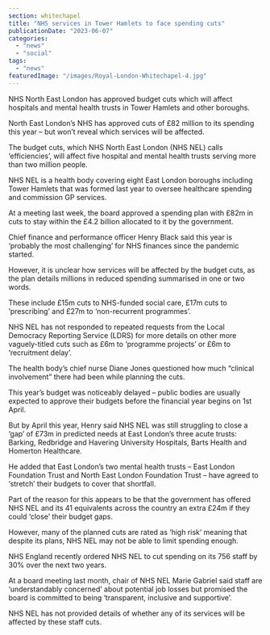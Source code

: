 ```yaml
---
section: whitechapel
title: "NHS services in Tower Hamlets to face spending cuts"
publicationDate: "2023-06-07"
categories: 
  - "news"
  - "social"
tags: 
  - "news"
featuredImage: "/images/Royal-London-Whitechapel-4.jpg"
---
```


NHS North East London has approved budget cuts which will affect hospitals and mental health trusts in Tower Hamlets and other boroughs.

North East London’s NHS has approved cuts of £82 million to its spending this year – but won’t reveal which services will be affected.

The budget cuts, which NHS North East London (NHS NEL) calls ‘efficiencies’, will affect five hospital and mental health trusts serving more than two million people.

NHS NEL is a health body covering eight East London boroughs including Tower Hamlets that was formed last year to oversee healthcare spending and commission GP services. 

At a meeting last week, the board approved a spending plan with £82m in cuts to stay within the £4.2 billion allocated to it by the government.

Chief finance and performance officer Henry Black said this year is ‘probably the most challenging’ for NHS finances since the pandemic started.

However, it is unclear how services will be affected by the budget cuts, as the plan details millions in reduced spending summarised in one or two words.

These include £15m cuts to NHS-funded social care, £17m cuts to ‘prescribing’ and £27m to ‘non-recurrent programmes’.

NHS NEL has not responded to repeated requests from the Local Democracy Reporting Service (LDRS) for more details on other more vaguely-titled cuts such as £6m to ‘programme projects’ or £6m to ‘recruitment delay’.

The health body’s chief nurse Diane Jones questioned how much “clinical involvement” there had been while planning the cuts.

This year’s budget was noticeably delayed – public bodies are usually expected to approve their budgets before the financial year begins on 1st April.

But by April this year, Henry said NHS NEL was still struggling to close a ‘gap’ of £73m in predicted needs at East London’s three acute trusts: Barking, Redbridge and Havering University Hospitals, Barts Health and Homerton Healthcare.

He added that East London’s two mental health trusts – East London Foundation Trust and North East London Foundation Trust – have agreed to ‘stretch’ their budgets to cover that shortfall.

Part of the reason for this appears to be that the government has offered NHS NEL and its 41 equivalents across the country an extra £24m if they could ‘close’ their budget gaps.

However, many of the planned cuts are rated as ‘high risk’ meaning that despite its plans, NHS NEL may not be able to limit spending enough.

NHS England recently ordered NHS NEL to cut spending on its 756 staff by 30% over the next two years.

At a board meeting last month, chair of NHS NEL Marie Gabriel said staff are ‘understandably concerned’ about potential job losses but promised the board is committed to being ‘transparent, inclusive and supportive’.

NHS NEL has not provided details of whether any of its services will be affected by these staff cuts.
